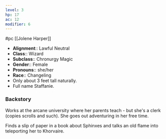```yaml
---
level: 3
hp: 17
ac: 12
modifier: 6
---
```

 #pc [[Jolene Harper]]

* **Alignment**:: Lawful Neutral
* **Class**:: Wizard
* **Subclass**:: Chronurgy Magic
* **Gender**:: Female
* **Pronouns**:: she/her
* **Race**:: Changeling
* Only about 3 feet tall naturally.
* Full name Staffanie.

### Backstory

Works at the arcane university where her parents teach - but she's a clerk (copies scrolls and such). She goes out adventuring in her free time. 

Finds a slip of paper in a book about Sphinxes and talks an old flame into teleporting her to Khorvaire.
